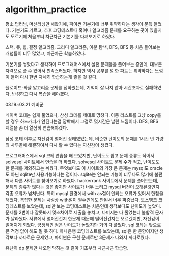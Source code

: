 # algorithm_practice

평소 딥러닝, 머신러닝만 해왔기에, 파이썬 기본기에 너무 취약하다는 생각이 문득 들었다. 
기본기도 기르고, 추후 코딩테스트때 혹여나 알고리즘 문제를 요구하는 곳이 있을지도 모르기에 처음부터 차근차근 기본기를 다져보기로 하였다.    

스택, 큐, 힙, 결정 알고리즘, 그리디 알고리즘, 이분 탐색, DFS, BFS 등 처음 들어보는 개념들이 너무 많았고, 차근차근 학습하였다. 

기본기를 쌓았다고 생각하여 프로그래머스에서 실전 문제들을 풀어보는 중인데, 대부분 자력으로 풀 수 있어서 만족스러웠다.
하지만 역시 공부를 덜 한 파트는 취약하다는 느낌이 들어 다시 한번 자세히 학습하는게 좋을 것 같다.

플로이드-와샬 알고리즘 문제를 접하였는데, 기억이 잘 나지 않아 시간초과로 실패하였다. 반성하고 다시 복습을 해야겠다.

 03.19~03.21 예비군

 네이버 코테는 쉽게 풀었으나, 삼성 코테를 제대로 망쳤다. 이중 리스트를 그냥 copy를 할 경우 하드카피가 안된다는걸 깜빡해서 그걸로 몇시간은 날린 느낌이다.
 DFS, BFS 계열을 좀 더 열심히 연습해야겠다.
 
삼성 코테 이후로 자신감이 떨어진 상태였었는데, 비슷한 난이도의 문제를 1시간 반 가량의 사투끝에 해결하여서 다시 할 수 있다는 자신감이 생겼다.


프로그래머스에서 sql 코테 연습을 해 보았지만, 난이도도 쉽고 문제 종류도 적어서 solvesql 사이트에서 연습을 더 하였다.
solvesql 사이트도 문제 수가 적고, 난이도도 한 문제를 제외하고는 쉬웠다. 무엇보다도 이 사이트의 가장 큰 문제는 mysql도 oracle도 아닌 sqlite만 사용가능하다는 점이다. sqlite는 안되는 기능이 너무나도 많기에 불편해서 다른 사이트를 찾아보기로 하였다.
hackerrank 사이트에서 문제를 풀어보는데, 문제의 종류가 많다는 것은 좋지만 사이트가 너무 느리고 mysql 버전이 오래된것인지 각종 오류가 넘쳐난다. 특히 mysql 환경에서 with as절이 안되는 오류가 있어서 한참을 해맸다. 복잡한 문제는 사실상 with절이 필수인데도 안된서 너무 짜증났다. 
토스뱅크 코딩테스트를 보았는데, sql만 보는 코딩테스트는 처음인데 생각보다도 난이도가 높았다. 문제를 2번이나 잘못봐서 몇초차이로 제출을 놓치고, 나머지는 다 풀었는데 불합격 문자가 날라왔다. 서류에서 떨어진건지 한문제 때문에 떨어진건지는 모르겠지만, 자신감이 떨어지게 되었다. 긍정적인 점은 난이도가 높았지만 거의 다 풀었다. sql 코테는 앞으로 큰 걱정 없이 해도 될 듯 하다.
하나은행 코딩테스트를 보았는데, sql은 한 문항이지만 생각보다 까다로운 문제였고, 파이썬은 구현 문제로만 3문제가 나와서 까다로웠다.

유난히 dp 문제만 나오면 막히는 것 같아 기초부터 차근차근 학습함.
